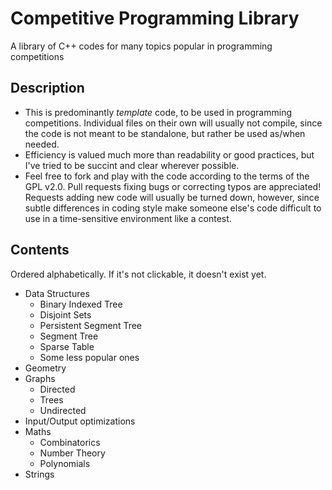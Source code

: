 # Competitive Programming Library
A library of C++ codes for many topics popular in programming competitions

## Description
* This is predominantly *template* code, to be used in programming competitions. Individual files on their own will usually not compile, since the code is not meant to be standalone, but rather be used as/when needed.
* Efficiency is valued much more than readability or good practices, but I've tried to be succint and clear wherever possible.
* Feel free to fork and play with the code according to the terms of the GPL v2.0. Pull requests fixing bugs or correcting typos are appreciated! Requests adding new code will usually be turned down, however, since subtle differences in coding style make someone else's code difficult to use in a time-sensitive environment like a contest.

## Contents
Ordered alphabetically. If it's not clickable, it doesn't exist yet.

* Data Structures
	* Binary Indexed Tree
	* Disjoint Sets
	* Persistent Segment Tree
	* Segment Tree
	* Sparse Table
	* Some less popular ones
* Geometry
* Graphs
	* Directed
	* Trees
	* Undirected
* Input/Output optimizations
* Maths
	* Combinatorics
	* Number Theory
	* Polynomials
* Strings
